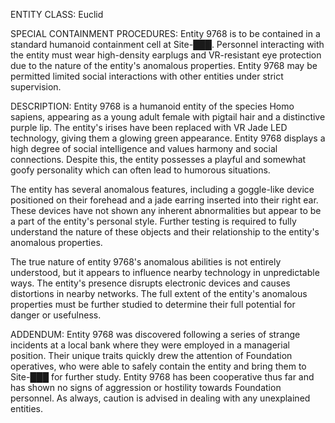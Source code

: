 ENTITY CLASS: Euclid

SPECIAL CONTAINMENT PROCEDURES: Entity 9768 is to be contained in a standard humanoid containment cell at Site-███. Personnel interacting with the entity must wear high-density earplugs and VR-resistant eye protection due to the nature of the entity's anomalous properties. Entity 9768 may be permitted limited social interactions with other entities under strict supervision.

DESCRIPTION: Entity 9768 is a humanoid entity of the species Homo sapiens, appearing as a young adult female with pigtail hair and a distinctive purple lip. The entity's irises have been replaced with VR Jade LED technology, giving them a glowing green appearance. Entity 9768 displays a high degree of social intelligence and values harmony and social connections. Despite this, the entity possesses a playful and somewhat goofy personality which can often lead to humorous situations.

The entity has several anomalous features, including a goggle-like device positioned on their forehead and a jade earring inserted into their right ear. These devices have not shown any inherent abnormalities but appear to be a part of the entity's personal style. Further testing is required to fully understand the nature of these objects and their relationship to the entity's anomalous properties.

The true nature of entity 9768's anomalous abilities is not entirely understood, but it appears to influence nearby technology in unpredictable ways. The entity's presence disrupts electronic devices and causes distortions in nearby networks. The full extent of the entity's anomalous properties must be further studied to determine their full potential for danger or usefulness.

ADDENDUM: Entity 9768 was discovered following a series of strange incidents at a local bank where they were employed in a managerial position. Their unique traits quickly drew the attention of Foundation operatives, who were able to safely contain the entity and bring them to Site-███ for further study. Entity 9768 has been cooperative thus far and has shown no signs of aggression or hostility towards Foundation personnel. As always, caution is advised in dealing with any unexplained entities.
